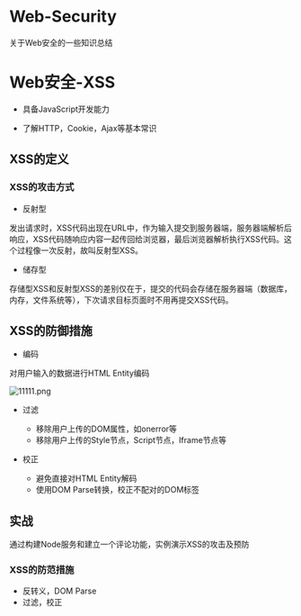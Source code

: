 # Web-Security
关于Web安全的一些知识总结

# Web安全-XSS
- 具备JavaScript开发能力

- 了解HTTP，Cookie，Ajax等基本常识
## XSS的定义

### XSS的攻击方式

- 反射型

发出请求时，XSS代码出现在URL中，作为输入提交到服务器端，服务器端解析后响应，XSS代码随响应内容一起传回给浏览器，最后浏览器解析执行XSS代码。这个过程像一次反射，故叫反射型XSS。

- 储存型

存储型XSS和反射型XSS的差别仅在于，提交的代码会存储在服务器端（数据库，内存，文件系统等），下次请求目标页面时不用再提交XSS代码。

## XSS的防御措施

- 编码

对用户输入的数据进行HTML Entity编码

![11111.png](https://ooo.0o0.ooo/2017/04/11/58ec7e7a7975b.png)

- 过滤

  - 移除用户上传的DOM属性，如onerror等
  - 移除用户上传的Style节点，Script节点，Iframe节点等
- 校正
  - 避免直接对HTML Entity解码
  - 使用DOM Parse转换，校正不配对的DOM标签
  
##   实战

通过构建Node服务和建立一个评论功能，实例演示XSS的攻击及预防

### XSS的防范措施

- 反转义，DOM Parse
- 过滤，校正

